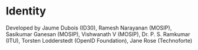 # Identity

Developed by Jaume Dubois (ID30), Ramesh Narayanan (MOSIP), Sasikumar Ganesan (MOSIP), Vishwanath V (MOSIP), Dr. P. S. Ramkumar (ITU), Torsten Lodderstedt (OpenID Foundation), Jane Rose (Technoforte)
